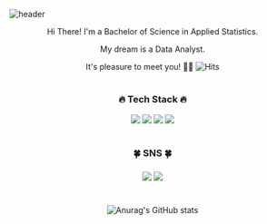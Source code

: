 ![header](https://capsule-render.vercel.app/api?type=waving&color=gradient&height=250&reversal=false&text=Welcome!😊&desc=Hwi's%20GitHub%20Profile&fontSize=50&fontAlign=50&fontAlignY=30&descSize=20&descAlign=70&descAlignY=50&rotate=0)
<div align="center">
<p>Hi There! I'm a Bachelor of Science in Applied Statistics.</p>
<p>My dream is a Data Analyst.</p>

It's pleasure to meet you! 👋🏻 ![Hits](https://hits.seeyoufarm.com/api/count/incr/badge.svg?url=https%3A%2F%2Fgithub.com%2F0530hwi%2Fhit-counter&count_bg=%231E330F&title_bg=%23506796&icon=&icon_color=%23FAFAFA&title=hits&edge_flat=false)

#
  <h3>🔥 Tech Stack 🔥</h3>
<img src="https://img.shields.io/badge/python-white?style=appveyor&logo=python&logoColor=3776AB">  <img src="https://img.shields.io/badge/R-9cf?style=appveyor&logo=R&logoColor=276DC3"> <img src="https://img.shields.io/badge/MySQL-f1d8d9?style=flat&logo=MySQL&logoColor=4479A1">
 <img src="https://img.shields.io/badge/github-sucess?style=appveyor&logo=github&logoColor=181717">
  
#
<h3>🍀 SNS 🍀<h3>
<a href="https://www.instagram.com/hwiping_/"><img src="https://img.shields.io/badge/Instagram-white?style=appveyor&logo=Instagram&logoColor=E4405F"&link=https://www.instagram.com/hwiping_/"></a> 
<a href="mailto:0530hwi@gmail.com"><img src="https://img.shields.io/badge/Gmail-white?style=appveyor&logo=Gmail&logoColor=EA4335"&link=mailto:0530hwi@gmail.com"></a>
    
#
![Anurag's GitHub stats](https://github-readme-stats.vercel.app/api?username=0530hwi&show_icons=true&theme=moltack)

<!--
**0530hwi/0530hwi** is a ✨ _special_ ✨ repository because its `README.md` (this file) appears on your GitHub profile.

Here are some ideas to get you started:

- 🔭 I’m currently working on ...
- 🌱 I’m currently learning ...
- 👯 I’m looking to collaborate on ...
- 🤔 I’m looking for help with ...
- 💬 Ask me about ...
- 📫 How to reach me: ...
- 😄 Pronouns: ...
- ⚡ Fun fact: ...
-->
